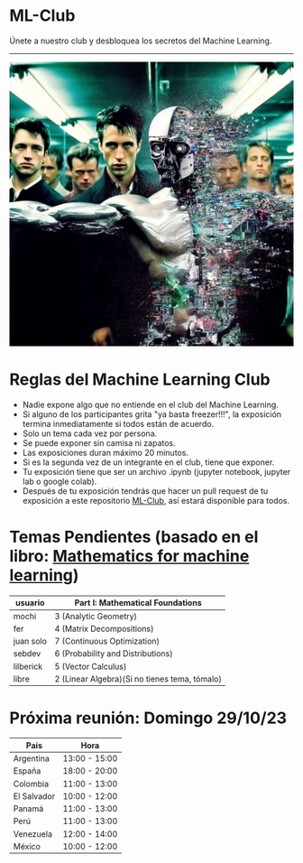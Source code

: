 # ML-Club

Únete a nuestro club y desbloquea los secretos del Machine Learning.

---

![](.img/3.jpeg)

# Reglas del Machine Learning Club

* Nadie expone algo que no entiende en el club del Machine Learning.
* Si alguno de los participantes grita "ya basta freezer!!!", la exposición termina inmediatamente si todos están de acuerdo.
* Solo un tema cada vez por persona.
* Se puede exponer sin camisa ni zapatos.
* Las exposiciones duran máximo 20 minutos.
* Si es la segunda vez de un integrante en el club, tiene que exponer.
* Tu exposición tiene que ser un archivo .ipynb (jupyter notebook, jupyter lab o google colab).
* Después de tu exposición tendrás que hacer un pull request de tu exposición a este repositorio [ML-Club](https://github.com/lilberick/ML-Club), así estará disponible para todos.

# Temas Pendientes (basado en el libro: [Mathematics for machine learning](https://mml-book.github.io/book/mml-book.pdf))

|usuario|Part I: Mathematical Foundations|
|---|---|
|mochi|3 (Analytic Geometry)|
|fer|4 (Matrix Decompositions)|
|juan solo|7 (Continuous Optimization)|
|sebdev|6 (Probability and Distributions)|
|lilberick|5 (Vector Calculus)|
|libre|2 (Linear Algebra)(Si no tienes tema, tómalo)|

# Próxima reunión: Domingo 29/10/23

|País|Hora|
|---|---|
|Argentina|13:00 - 15:00|
|España|18:00 - 20:00|
|Colombia|11:00 - 13:00|
|El Salvador|10:00 - 12:00|
|Panamá|11:00 - 13:00|
|Perú|11:00 - 13:00|
|Venezuela|12:00 - 14:00|
|México|10:00 - 12:00|
